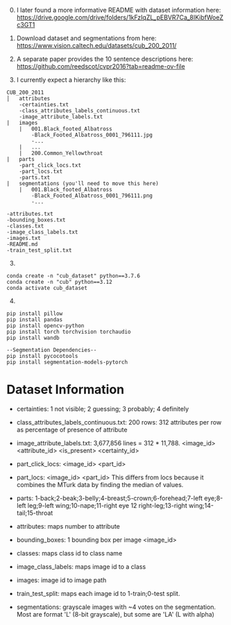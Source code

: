0. I later found a more informative README with dataset information here: https://drive.google.com/drive/folders/1kFzIqZL_pEBVR7Ca_8IKibfWoeZc3GT1

1. Download dataset and segmentations from here: https://www.vision.caltech.edu/datasets/cub_200_2011/
2. A separate paper provides the 10 sentence descriptions here: https://github.com/reedscot/cvpr2016?tab=readme-ov-file

2. I currently expect a hierarchy like this:
```
CUB_200_2011
│   attributes
    -certainties.txt
    -class_attributes_labels_continuous.txt
    -image_attribute_labels.txt
|   images
    |   001.Black_footed_Albatross
        -Black_Footed_Albatross_0001_796111.jpg
        -...
    |   ...
    |   200.Common_Yellowthroat
|   parts
    -part_click_locs.txt
    -part_locs.txt
    -parts.txt
|   segmentations (you'll need to move this here)
    |   001.Black_footed_Albatross
        -Black_Footed_Albatross_0001_796111.png
        -...

-attributes.txt
-bounding_boxes.txt
-classes.txt
-image_class_labels.txt
-images.txt
-README.md
-train_test_split.txt
```

3.
```
conda create -n "cub_dataset" python==3.7.6
conda create -n "cub" python==3.12
conda activate cub_dataset
```

4.

```
pip install pillow
pip install pandas
pip install opencv-python
pip install torch torchvision torchaudio
pip install wandb

--Segmentation Dependencies--
pip install pycocotools
pip install segmentation-models-pytorch
```


# Dataset Information
- certainties: 1 not visible; 2 guessing; 3 probably; 4 definitely
- class_attributes_labels_continuous.txt: 200 rows: 312 attributes per row as percentage of presence of attribute
- image_attribute_labels.txt: 3,677,856 lines = 312 * 11,788. <image_id> <attribute_id> <is_present> <certainty_id> <time>
- part_click_locs: <image_id> <part_id> <x> <y> <visible> <time>
- part_locs: <image_id> <part_id> <x> <y> <visible>
This differs from locs because it combines the MTurk data by finding the median of values.

- parts: 1-back;2-beak;3-belly;4-breast;5-crown;6-forehead;7-left eye;8-left leg;9-left wing;10-nape;11-right eye
12 right-leg;13-right wing;14-tail;15-throat

- attributes: maps number to attribute
- bounding_boxes: 1 bounding box per image <image_id> <x> <y> <width> <height>
- classes: maps class id to class name
- image_class_labels: maps image id to a class
- images: image id to image path
- train_test_split: maps each image id to 1-train;0-test split.

- segmentations: grayscale images with ~4 votes on the segmentation. Most are format 'L' (8-bit grayscale), but some are 'LA' (L with alpha)